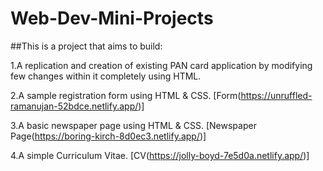 # Web-Dev-Mini-Projects

##This is a project that aims to build:

1.A replication and creation of existing PAN card application by modifying few changes within it completely using HTML.

2.A sample registration form using HTML & CSS.
[Form(https://unruffled-ramanujan-52bdce.netlify.app/)]

3.A basic newspaper page using HTML & CSS.
[Newspaper Page(https://boring-kirch-8d0ec3.netlify.app/)]

4.A simple Curriculum Vitae.
[CV(https://jolly-boyd-7e5d0a.netlify.app/)]
